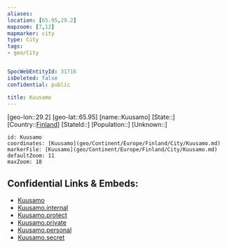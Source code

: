 ```yaml
---
aliases: 
location: [65.95,29.2]
mapzoom: [7,12] 
mapmarker: city 
type: City
tags:
- geo/City


SpocWebEntityId: 31716
isDeleted: false
confidential: public

title: Kuusamo
---
```

[geo-lon::29.2]
[geo-lat::65.95]
[name::Kuusamo]
[State::]
[Country::[Finland](geo/Continent/Europe/Finland.md)]
[StateId::]
[Population::]
[Unknown::]


```leaflet
id: Kuusamo
coordinates: [Kuusamo](geo/Continent/Europe/Finland/City/Kuusamo.md)
markerFile: [Kuusamo](geo/Continent/Europe/Finland/City/Kuusamo.md)
defaultZoom: 11 
maxZoom: 18
```


## Confidential Links & Embeds: 
- [Kuusamo](../../../../../../_public/geo/Continent/Europe/Finland/City/Kuusamo.md) 
- [Kuusamo.internal](../../../../../../_internal/geo/Continent/Europe/Finland/City/Kuusamo.internal.md) 
- [Kuusamo.protect](../../../../../../_protect/geo/Continent/Europe/Finland/City/Kuusamo.protect.md) 
- [Kuusamo.private](../../../../../../_private/geo/Continent/Europe/Finland/City/Kuusamo.private.md) 
- [Kuusamo.personal](../../../../../../_personal/geo/Continent/Europe/Finland/City/Kuusamo.personal.md) 
- [Kuusamo.secret](../../../../../../_secret/geo/Continent/Europe/Finland/City/Kuusamo.secret.md) 
